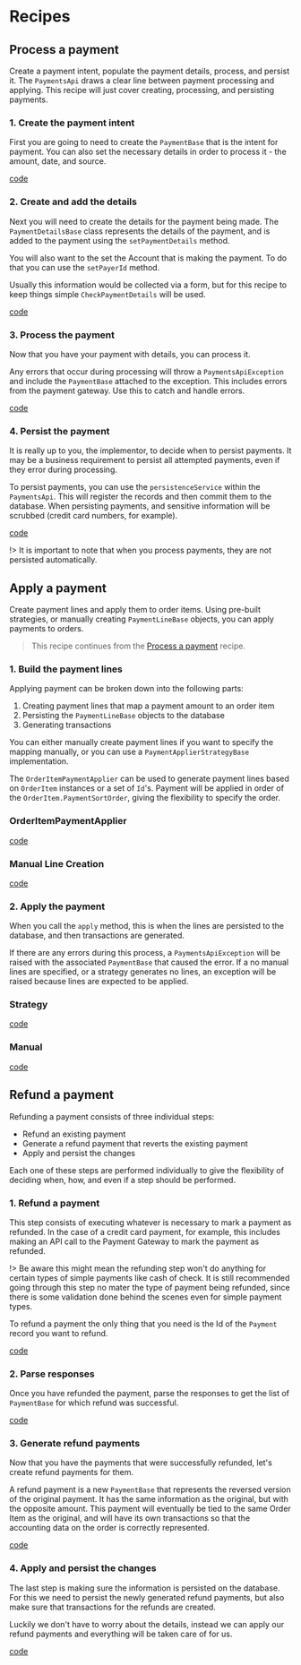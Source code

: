 # Recipes

<!-- panels:start -->

<!-- div:title-panel -->

## Process a payment

Create a payment intent, populate the payment details, process, and persist it. The `PaymentsApi` draws a clear line between payment processing and applying. This recipe will just cover creating, processing, and persisting payments.

<!-- div:title-panel -->

### 1. Create the payment intent

<!-- div:left-panel -->

First you are going to need to create the `PaymentBase` that is the intent for payment. You can also set the necessary details in order to process it - the amount, date, and source.

<!-- div:right-panel -->

[code](../samples/classes/PaymentsApiDocsSamples.cls ':include :type=code apex :fragment=process-a-payment-1')

<!-- div:title-panel -->

### 2. Create and add the details

<!-- div:left-panel -->

Next you will need to create the details for the payment being made. The `PaymentDetailsBase` class represents the details of the payment, and is added to the payment using the `setPaymentDetails` method.

You will also want to the set the Account that is making the payment. To do that you can use the `setPayerId` method.

Usually this information would be collected via a form, but for this recipe to keep things simple `CheckPaymentDetails` will be used.

<!-- div:right-panel -->

[code](../samples/classes/PaymentsApiDocsSamples.cls ':include :type=code apex :fragment=process-a-payment-2')

<!-- div:title-panel -->

### 3. Process the payment

<!-- div:left-panel -->

Now that you have your payment with details, you can process it.

Any errors that occur during processing will throw a `PaymentsApiException` and include the `PaymentBase` attached to the exception. This includes errors from the payment gateway. Use this to catch and handle errors.

<!-- div:right-panel -->

[code](../samples/classes/PaymentsApiDocsSamples.cls ':include :type=code apex :fragment=process-a-payment-3')

<!-- div:title-panel -->

### 4. Persist the payment

<!-- div:left-panel -->

It is really up to you, the implementor, to decide when to persist payments. It may be a business requirement to persist all attempted payments, even if they error during processing.

To persist payments, you can use the `persistenceService` within the `PaymentsApi`. This will register the records and then commit them to the database. When persisting payments, and sensitive information will be scrubbed (credit card numbers, for example).

<!-- div:right-panel -->

[code](../samples/classes/PaymentsApiDocsSamples.cls ':include :type=code apex :fragment=process-a-payment-4')

!> It is important to note that when you process payments, they are not persisted automatically.

<!-- div:title-panel -->

## Apply a payment

Create payment lines and apply them to order items. Using pre-built strategies, or manually creating `PaymentLineBase` objects, you can apply payments to orders.

> This recipe continues from the [Process a payment](#process-a-payment) recipe.

<!-- div:title-panel -->

### 1. Build the payment lines

<!-- div:left-panel -->

Applying payment can be broken down into the following parts:

1. Creating payment lines that map a payment amount to an order item
2. Persisting the `PaymentLineBase` objects to the database
3. Generating transactions

You can either manually create payment lines if you want to specify the mapping manually, or you can use a `PaymentApplierStrategyBase` implementation.

The `OrderItemPaymentApplier` can be used to generate payment lines based on `OrderItem` instances or a set of `Id`'s. Payment will be applied in order of the `OrderItem.PaymentSortOrder`, giving the flexibility to specify the order.

<!-- div:right-panel -->

<!-- tabs:start -->

### **OrderItemPaymentApplier**

[code](../samples/classes/PaymentsApiDocsSamples.cls ':include :type=code apex :fragment=apply-a-payment-1a')

### **Manual Line Creation**

[code](../samples/classes/PaymentsApiDocsSamples.cls ':include :type=code apex :fragment=apply-a-payment-1b')

<!-- tabs:end -->

<!-- div:title-panel -->

### 2. Apply the payment

<!-- div:left-panel -->

When you call the `apply` method, this is when the lines are persisted to the database, and then transactions are generated.

If there are any errors during this process, a `PaymentsApiException` will be raised with the associated `PaymentBase` that caused the error. If a no manual lines are specified, or a strategy generates no lines, an exception will be raised because lines are expected to be applied.

<!-- div:right-panel -->

<!-- tabs:start -->

### **Strategy**

[code](../samples/classes/PaymentsApiDocsSamples.cls ':include :type=code apex :fragment=apply-a-payment-2a')

### **Manual**

[code](../samples/classes/PaymentsApiDocsSamples.cls ':include :type=code apex :fragment=apply-a-payment-2b')

<!-- tabs:end -->

## Refund a payment

Refunding a payment consists of three individual steps:
* Refund an existing payment
* Generate a refund payment that reverts the existing payment
* Apply and persist the changes

Each one of these steps are performed individually to give the flexibility of deciding when, how, and even
if a step should be performed.

<!-- div:title-panel -->

### 1. Refund a payment

<!-- div:left-panel -->

This step consists of executing whatever is necessary to mark a payment as refunded. In the case
of a credit card payment, for example, this includes making an API call to the Payment Gateway to
mark the payment as refunded.

!> Be aware this might mean the refunding step won't do anything for certain types of simple payments like cash of check. It is still recommended going through this step no mater the type of payment being refunded, since there is some validation done behind the scenes even for simple payment types.

To refund a payment the only thing that you need is the Id of the `Payment` record you want to refund.

<!-- div:right-panel -->

[code](../samples/classes/PaymentsApiDocsSamples.cls ':include :type=code apex :fragment=refund-a-payment')

<!-- div:title-panel -->

### 2. Parse responses

<!-- div:left-panel -->

Once you have refunded the payment, parse the responses to get the list of `PaymentBase` for which refund was successful.

<!-- div:right-panel -->

[code](../samples/classes/PaymentsApiDocsSamples.cls ':include :type=code apex :fragment=refund-a-payment-parse-response')

<!-- div:title-panel -->

### 3. Generate refund payments

<!-- div:left-panel -->

Now that you have the payments that were successfully refunded, let's create refund payments for them.

A refund payment is a new `PaymentBase` that represents the reversed version of the original payment. It has
the same information as the original, but with the opposite amount. This payment will eventually be tied to the same Order Item
as the original, and will have its own transactions so that the accounting data on the order is correctly represented.

<!-- div:right-panel -->

[code](../samples/classes/PaymentsApiDocsSamples.cls ':include :type=code apex :fragment=refund-a-payment-generate-refunds')

<!-- div:title-panel -->

### 4. Apply and persist the changes

<!-- div:left-panel -->

The last step is making sure the information is persisted on the database. For this we need to persist the newly generated
refund payments, but also make sure that transactions for the refunds are created.

Luckily we don't have to worry about the details, instead we can apply our refund payments and everything will be taken care of for us.

<!-- div:right-panel -->

[code](../samples/classes/PaymentsApiDocsSamples.cls ':include :type=code apex :fragment=refund-a-payment-apply')

<!-- div:title-panel -->

<!-- panels:end -->
